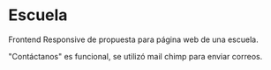 # Escuela
Frontend Responsive de propuesta para página web de una escuela. 

"Contáctanos" es funcional, se utilizó mail chimp para enviar correos. 
